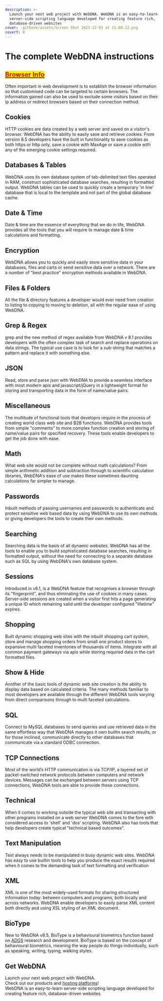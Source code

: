 ```yaml
---
description: >-
  Launch your next web project with WebDNA. WebDNA is an easy-to-learn
  server-side scripting language developed for creating feature rich,
  database-driven websites
cover: .gitbook/assets/Screen Shot 2023-12-03 at 11.00.12.png
coverY: 0
---
```


# The complete WebDNA instructions

## [<mark style="color:red;">**Browser Info**</mark>](browser-information.md)

Often important in web development is to establish the browser information so that customised code can be targeted to certain browsers. The information gained can also be used to exclude some visitors based on their ip address or redirect browsers based on their connection method.

## **Cookies**

HTTP cookies are data created by a web server and saved on a visitor's browser. WebDNA has the ability to easily save and retrieve cookies. From version 8.5 developers have the built in functionality to save cookies as both https or http only, save a cookie with MaxAge or save a cookie with any of the emerging cookie settings required.

## **Databases & Tables**

WebDNA uses its own database system of tab-delimited text files operated in RAM, construct sophisticated database searches, resulting in formatted output. WebDNA tables can be used to quickly create a temporary 'in line' database that is local to the template and not part of the global database cache.

## **Date & Time**

Date & time are the essence of everything that we do in life, WebDNA provides all the tools that you will require to manage date & time calculations and formatting.

## **Encryption**

WebDNA allows you to quickly and easily store sensitive data in your databases, files and carts or send sensitive data over a network. There are a number of "best practice" encryption methods available in WebDNA.

## **Files & Folders**

All the file & directory features a developer would ever need from creation to listing to copying to moving to deletion, all with the regular ease of using WebDNA.

## **Grep & Regex**

grep and the new method of regex available from WebDNA v 8.1 provides developers with the often complex task of search and replace operations on data strings. The typical use case is to look for a sub-string that matches a pattern and replace it with something else.

## **JSON**

Read, store and parse json with WebDNA to provide a seamless interface with most modern apis and javascript/jQuery in a lightweight format for storing and transporting data in the form of name/value pairs.

## **Miscellaneous**

The multitude of functional tools that developrs require in the process of creating world class web site and B2B functions. WebDNA provides tools from simple "comments" to more complex function creation and storing of name/value pairs for specified recovery. These tools enable developers to get the job done with ease.

## **Math**

What web site would not be complete without math calculations? From simple arithmetic addition and subtraction through to scientific calculation libraries, WebDNA's ease of use makes these sometimes daunting calculations far simpler to manage.

## **Passwords**

Inbuilt methods of passing usernames and passwords to authenticate and protect sensitive web based data by using WebDNA to use its own methods or giving developers the tools to create their own methods.

## **Searching**

Searching data is the basis of all dynamic websites. WebDNA has all the tools to enable you to build sophisticated database searches, resulting in formatted output, without the need for connecting to a separate database such as SQL by using WebDNA's own database system.

## **Sessions**

Introduced in v8.1, is a WebDNA feature that recognises a browser through its "fingerprint", and thus eliminating the use of cookies in many cases. Server-side sessions are created when a visitor first hits a page generating a unique ID which remaining valid until the developer configured "lifetime" expires.

## **Shopping**

Built dynamic shopping web sites with the inbuilt shopping cart system, store and manage shopping orders from small one product stores to expansive multi faceted inventories of thousands of items. Integrate with all common payment gateways via apis while storing required data in the cart formatted files.

## **Show & Hide**

Another of the basic tools of dynamic web site creation is the ability to display data based on calculated criteria. The many methods familiar to most developers are available through the different WebDNA tools varying from direct comparisons through to multi faceted calculations.

## **SQL**

Connect to MySQL databases to send queries and use retrieved data in the same effortless way that WebDNA manages it own builtin search results, or for those inclined, communicate directly to other databases that communicate via a standard ODBC connection.

## **TCP Connections**

Most of the world’s HTTP communication is via TCP/IP, a layered set of packet-switched network protocols between computers and network devices. Messages can be exchanged between servers using TCP connections, WebDNA tools are able to provide these connections.

## **Technical**

When it comes to working outside the typical web site and transacting with other programs installed on a web server WebDNA comes to the fore with considered access to 'shell' and 'dos' scripting. WebDNA also has tools that help developers create typical "technical based outcomes".

## **Text Manipulation**

Text always needs to be manipulated in busy dynamic web sites. WebDNA has easy to use builtin tools to help you produce the exact results required when it comes to the demanding task of text formatting and verification

## **XML**

XML is one of the most widely-used formats for sharing structured information today: between computers and programs, both locally and across networks. WebDNA enable developers to easily parse XML content both directly and using XSL styling of an XML document.

## **BioType**

New to WebDNA v8.5, BioType is a behavioural biometrics function based on [ADGS](https://www.adgs.com/) research and development. BioType is based on the concept of behavioural biometrics, meaning the way people do things individually, such as speaking, writing, typing, walking styles.

## Get WebDNA

Launch your next web project with WebDNA.\
Check out our products and [hosting platforms](http://webdna.us/)!\
WebDNA is an easy-to-learn server-side scripting language developed for creating feature rich, database-driven websites.
